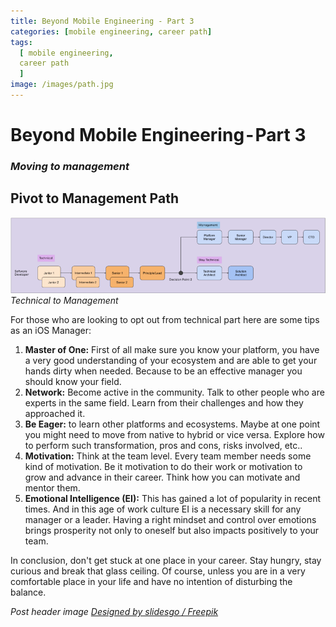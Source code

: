 ```yaml
---
title: Beyond Mobile Engineering - Part 3
categories: [mobile engineering, career path]
tags:
  [ mobile engineering,
  career path
  ]
image: /images/path.jpg
---
```


# Beyond Mobile Engineering - Part 3
### *Moving to management* 

## Pivot to Management Path

![Technical to Management](/images/beyondME/3_1.png)
*Technical to Management*

For those who are looking to opt out from technical part here are some tips as an iOS Manager:

1. **Master of One:** First of all make sure you know your platform, you have a very good understanding of your ecosystem and are able to get your hands dirty when needed. Because to be an effective manager you should know your field.
2. **Network:** Become active in the community. Talk to other people who are experts in the same field. Learn from their challenges and how they approached it.
3. **Be Eager:** to learn other platforms and ecosystems. Maybe at one point you might need to move from native to hybrid or vice versa. Explore how to perform such transformation, pros and cons, risks involved, etc..
4. **Motivation:** Think at the team level. Every team member needs some kind of motivation. Be it motivation to do their work or motivation to grow and advance in their career. Think how you can motivate and mentor them.
5. **Emotional Intelligence (EI):** This has gained a lot of popularity in recent times. And in this age of work culture EI is a necessary skill for any manager or a leader. Having a right mindset and control over emotions brings prosperity not only to oneself but also impacts positively to your team.

In conclusion, don't get stuck at one place in your career. Stay hungry, stay curious and break that glass ceiling. Of course, unless you are in a very comfortable place in your life and have no intention of disturbing the balance.

*Post header image [Designed by slidesgo / Freepik]("http://www.freepik.com")*
